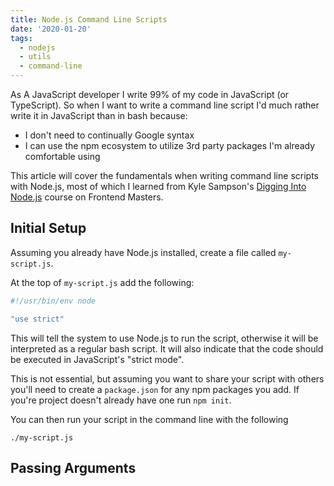```yaml
---
title: Node.js Command Line Scripts
date: '2020-01-20'
tags:
  - nodejs
  - utils
  - command-line
---
```

As A JavaScript developer I write 99% of my code in JavaScript (or TypeScript). So when I want to write a command line script I'd much rather write it in JavaScript than in bash because:

- I don't need to continually Google syntax
- I can use the npm ecosystem to utilize 3rd party packages I'm already comfortable using

This article will cover the fundamentals when writing command line scripts with Node.js, most of which I learned from Kyle Sampson's [Digging Into Node.js](https://frontendmasters.com/courses/digging-into-node/) course on Frontend Masters.

## Initial Setup

Assuming you already have Node.js installed, create a file called `my-script.js`.

At the top of `my-script.js` add the following:

``` javascript
#!/usr/bin/env node

"use strict"
```

This will tell the system to use Node.js to run the script, otherwise it will be interpreted as a regular bash script. It will also indicate that the code should be executed in JavaScript's "strict mode".

This is not essential, but assuming you want to share your script with others you'll need to create a `package.json` for any npm packages you add. If you're project doesn't already have one run `npm init`.

You can then run your script in the command line with the following

``` text
./my-script.js
```

## Passing Arguments
